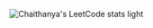 ![Chaithanya's LeetCode stats light](https://leetcode-badge-sage.vercel.app/badge/ChaithanyaKrishna1998?bgColor=fff)
